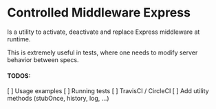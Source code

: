 # Controlled Middleware Express

Is a utility to activate, deactivate and replace Express middleware at runtime.

This is extremely useful in tests, where one needs to modify server behavior between specs.

#### TODOS:

[ ] Usage examples
[ ] Running tests
[ ] TravisCI / CircleCI
[ ] Add utility methods (stubOnce, history, log, ...)
